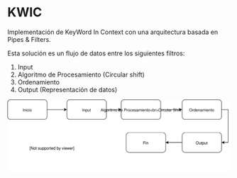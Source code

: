 # KWIC
Implementación de KeyWord In Context con una arquitectura basada en Pipes & Filters.

Esta solución es un flujo de datos entre los siguientes filtros:

1. Input 
2. Algoritmo de Procesamiento (Circular shift)
3. Ordenamiento 
4. Output (Representación de datos)

![Alt text](./Pipeline.svg)
